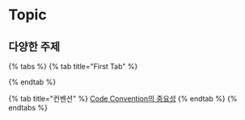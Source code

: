 # Topic

## 다양한 주제

{% tabs %}
{% tab title="First Tab" %}

{% endtab %}

{% tab title="컨벤션" %}
[Code Convention의 중요성](../../column/topic/convention.md)
{% endtab %}
{% endtabs %}